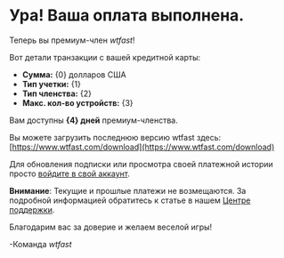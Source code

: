 ﻿# Ура! Ваша оплата выполнена. 

Теперь вы премиум-член *wtfast*!

Вот детали транзакции с вашей кредитной карты:

* **Сумма:** {0} долларов США
* **Тип учетки:** {1}
* **Тип членства:** {2}
* **Макс. кол-во устройств:** {3}

Вам доступны **{4} дней** премиум-членства.  

Вы можете загрузить последнюю версию wtfast здесь: [https://www.wtfast.com/download](https://www.wtfast.com/download)

Для обновления подписки или просмотра своей платежной истории просто [войдите в свой аккаунт](https://secure.wtfast.com/member/Account/Login). 

**Внимание**: Текущие и прошлые платежи не возмещаются. За подробной информацией обратитесь к статье в нашем [Центре поддержки](https://wtfast.zendesk.com/hc/en-us/articles/210389223-Refund-and-Cancellation-Policy-).

Благодарим вас за доверие и желаем веселой игры!
 
-Команда *wtfast*
